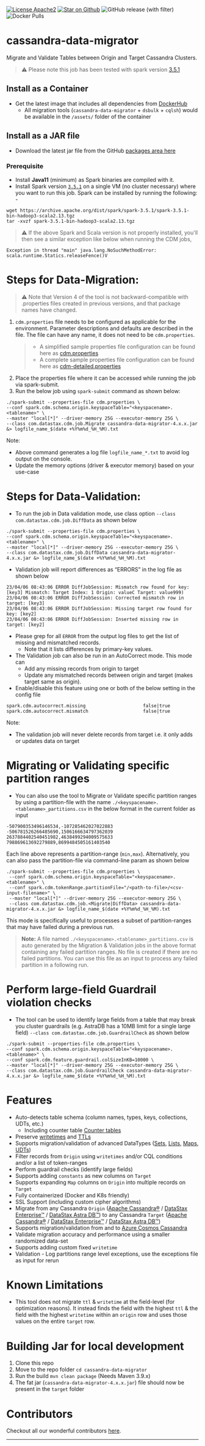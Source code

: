 [![License Apache2](https://img.shields.io/hexpm/l/plug.svg)](http://www.apache.org/licenses/LICENSE-2.0)
[![Star on Github](https://img.shields.io/github/stars/datastax/cassandra-data-migrator.svg?style=social)](https://github.com/datastax/cassandra-data-migrator/stargazers)
![GitHub release (with filter)](https://img.shields.io/github/v/release/datastax/cassandra-data-migrator?label=latest%20release&color=green&link=!%5BGitHub%20release%20(with%20filter)%5D(https%3A%2F%2Fimg.shields.io%2Fgithub%2Fv%2Frelease%2Fdatastax%2Fcassandra-data-migrator%3Flabel%3Dlatest%2520release%26color%3Dgreen))
![Docker Pulls](https://img.shields.io/docker/pulls/datastax/cassandra-data-migrator)

# cassandra-data-migrator

Migrate and Validate Tables between Origin and Target Cassandra Clusters.

> :warning: Please note this job has been tested with spark version [3.5.1](https://archive.apache.org/dist/spark/spark-3.5.1/)

## Install as a Container
- Get the latest image that includes all dependencies from [DockerHub](https://hub.docker.com/r/datastax/cassandra-data-migrator)
    - All migration tools (`cassandra-data-migrator` + `dsbulk` + `cqlsh`) would be available in the `/assets/` folder of the container

## Install as a JAR file
- Download the latest jar file from the GitHub [packages area here](https://github.com/datastax/cassandra-data-migrator/packages/1832128)

### Prerequisite
- Install **Java11** (minimum) as Spark binaries are compiled with it.
- Install Spark version [`3.5.1`](https://archive.apache.org/dist/spark/spark-3.5.1/spark-3.5.1-bin-hadoop3-scala2.13.tgz) on a single VM (no cluster necessary) where you want to run this job. Spark can be installed by running the following: -
```
wget https://archive.apache.org/dist/spark/spark-3.5.1/spark-3.5.1-bin-hadoop3-scala2.13.tgz
tar -xvzf spark-3.5.1-bin-hadoop3-scala2.13.tgz
```

> :warning: If the above Spark and Scala version is not properly installed, you'll then see a similar exception like below when running the CDM jobs,
```
Exception in thread "main" java.lang.NoSuchMethodError: scala.runtime.Statics.releaseFence()V
```

# Steps for Data-Migration:

> :warning: Note that Version 4 of the tool is not backward-compatible with .properties files created in previous versions, and that package names have changed.

1. `cdm.properties` file needs to be configured as applicable for the environment. Parameter descriptions and defaults are described in the file. The file can have any name, it does not need to be `cdm.properties`.
   > * A simplified sample properties file configuration can be found here as [cdm.properties](./src/resources/cdm.properties)
   > * A complete sample properties file configuration can be found here as [cdm-detailed.properties](./src/resources/cdm-detailed.properties)
2. Place the properties file where it can be accessed while running the job via spark-submit.
3. Run the below job using `spark-submit` command as shown below:

```
./spark-submit --properties-file cdm.properties \
--conf spark.cdm.schema.origin.keyspaceTable="<keyspacename>.<tablename>" \
--master "local[*]" --driver-memory 25G --executor-memory 25G \
--class com.datastax.cdm.job.Migrate cassandra-data-migrator-4.x.x.jar &> logfile_name_$(date +%Y%m%d_%H_%M).txt
```

Note:
- Above command generates a log file `logfile_name_*.txt` to avoid log output on the console.
- Update the memory options (driver & executor memory) based on your use-case

# Steps for Data-Validation:

- To run the job in Data validation mode, use class option `--class com.datastax.cdm.job.DiffData` as shown below

```
./spark-submit --properties-file cdm.properties \
--conf spark.cdm.schema.origin.keyspaceTable="<keyspacename>.<tablename>" \
--master "local[*]" --driver-memory 25G --executor-memory 25G \
--class com.datastax.cdm.job.DiffData cassandra-data-migrator-4.x.x.jar &> logfile_name_$(date +%Y%m%d_%H_%M).txt
```

- Validation job will report differences as “ERRORS” in the log file as shown below

```
23/04/06 08:43:06 ERROR DiffJobSession: Mismatch row found for key: [key3] Mismatch: Target Index: 1 Origin: valueC Target: value999) 
23/04/06 08:43:06 ERROR DiffJobSession: Corrected mismatch row in target: [key3]
23/04/06 08:43:06 ERROR DiffJobSession: Missing target row found for key: [key2]
23/04/06 08:43:06 ERROR DiffJobSession: Inserted missing row in target: [key2]
```

- Please grep for all `ERROR` from the output log files to get the list of missing and mismatched records.
    - Note that it lists differences by primary-key values.
- The Validation job can also be run in an AutoCorrect mode. This mode can
    - Add any missing records from origin to target
    - Update any mismatched records between origin and target (makes target same as origin).
- Enable/disable this feature using one or both of the below setting in the config file
```
spark.cdm.autocorrect.missing                     false|true
spark.cdm.autocorrect.mismatch                    false|true
```
Note:
- The validation job will never delete records from target i.e. it only adds or updates data on target

# Migrating or Validating specific partition ranges
- You can also use the tool to Migrate or Validate specific partition ranges by using a partition-file with the name `./<keyspacename>.<tablename>_partitions.csv` in the below format in the current folder as input
```
-507900353496146534,-107285462027022883
-506781526266485690,1506166634797362039
2637884402540451982,4638499294009575633
798869613692279889,8699484505161403540
```
Each line above represents a partition-range (`min,max`). Alternatively, you can also pass the partition-file via command-line param as shown below

```
./spark-submit --properties-file cdm.properties \
 --conf spark.cdm.schema.origin.keyspaceTable="<keyspacename>.<tablename>" \
 --conf spark.cdm.tokenRange.partitionFile="/<path-to-file>/<csv-input-filename>" \
 --master "local[*]" --driver-memory 25G --executor-memory 25G \
 --class com.datastax.cdm.job.<Migrate|DiffData> cassandra-data-migrator-4.x.x.jar &> logfile_name_$(date +%Y%m%d_%H_%M).txt
```
This mode is specifically useful to processes a subset of partition-ranges that may have failed during a previous run.

> **Note:**
> A file named `./<keyspacename>.<tablename>_partitions.csv` is auto generated by the Migration & Validation jobs in the above format containing any failed partition ranges. No file is created if there are no failed partitions. You can use this file as an input to process any failed partition in a following run.

# Perform large-field Guardrail violation checks
- The tool can be used to identify large fields from a table that may break you cluster guardrails (e.g. AstraDB has a 10MB limit for a single large field)  `--class com.datastax.cdm.job.GuardrailCheck` as shown below
```
./spark-submit --properties-file cdm.properties \
--conf spark.cdm.schema.origin.keyspaceTable="<keyspacename>.<tablename>" \
--conf spark.cdm.feature.guardrail.colSizeInKB=10000 \
--master "local[*]" --driver-memory 25G --executor-memory 25G \
--class com.datastax.cdm.job.GuardrailCheck cassandra-data-migrator-4.x.x.jar &> logfile_name_$(date +%Y%m%d_%H_%M).txt
```

# Features
- Auto-detects table schema (column names, types, keys, collections, UDTs, etc.)
    - Including counter table [Counter tables](https://docs.datastax.com/en/dse/6.8/cql/cql/cql_using/useCountersConcept.html)
- Preserve [writetimes](https://docs.datastax.com/en/dse/6.8/cql/cql/cql_reference/cql_commands/cqlSelect.html#cqlSelect__retrieving-the-datetime-a-write-occurred-p) and [TTLs](https://docs.datastax.com/en/dse/6.8/cql/cql/cql_reference/cql_commands/cqlSelect.html#cqlSelect__ref-select-ttl-p)
- Supports migration/validation of advanced DataTypes ([Sets](https://docs.datastax.com/en/dse/6.8/cql/cql/cql_reference/refDataTypes.html#refDataTypes__set), [Lists](https://docs.datastax.com/en/dse/6.8/cql/cql/cql_reference/refDataTypes.html#refDataTypes__list), [Maps](https://docs.datastax.com/en/dse/6.8/cql/cql/cql_reference/refDataTypes.html#refDataTypes__map), [UDTs](https://docs.datastax.com/en/dse/6.8/cql/cql/cql_reference/refDataTypes.html#refDataTypes__udt))
- Filter records from `Origin` using `writetimes` and/or CQL conditions and/or a list of token-ranges
- Perform guardrail checks (identify large fields)
- Supports adding `constants` as new columns on `Target`
- Supports expanding `Map` columns on `Origin` into multiple records on `Target`
- Fully containerized (Docker and K8s friendly)
- SSL Support (including custom cipher algorithms)
- Migrate from any Cassandra `Origin` ([Apache Cassandra®](https://cassandra.apache.org) / [DataStax Enterprise&trade;](https://www.datastax.com/products/datastax-enterprise) / [DataStax Astra DB&trade;](https://www.datastax.com/products/datastax-astra)) to any Cassandra `Target` ([Apache Cassandra®](https://cassandra.apache.org) / [DataStax Enterprise&trade;](https://www.datastax.com/products/datastax-enterprise) / [DataStax Astra DB&trade;](https://www.datastax.com/products/datastax-astra))
- Supports migration/validation from and to [Azure Cosmos Cassandra](https://learn.microsoft.com/en-us/azure/cosmos-db/cassandra)
- Validate migration accuracy and performance using a smaller randomized data-set
- Supports adding custom fixed `writetime`
- Validation - Log partitions range level exceptions, use the exceptions file as input for rerun  

# Known Limitations
- This tool does not migrate `ttl` & `writetime` at the field-level (for optimization reasons). It instead finds the field with the highest `ttl` & the field with the highest `writetime` within an `origin` row and uses those values on the entire `target` row.

# Building Jar for local development
1. Clone this repo
2. Move to the repo folder `cd cassandra-data-migrator`
3. Run the build `mvn clean package` (Needs Maven 3.9.x)
4. The fat jar (`cassandra-data-migrator-4.x.x.jar`) file should now be present in the `target` folder

# Contributors
Checkout all our wonderful contributors [here](./CONTRIBUTING.md#contributors).

---
